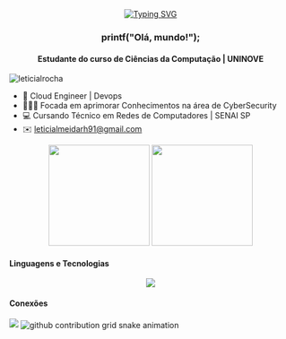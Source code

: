 <div align="center">
  <a href="https://git.io/typing-svg">
    <img src="https://readme-typing-svg.demolab.com?font=Fira+Code&weight=500&size=22&pause=1000&color=f17ea1&center=true&vCenter=true&random=false&width=524&lines=%E2%8A%B9+Bem-vindo+ao+meu+perfil!+%CB%99%E1%B5%95%CB%99+%E2%8A%B9+" alt="Typing SVG">
  </a>
</div>

<h3 align="center">printf("Olá, mundo!");</h3>
<h4 align="center">Estudante do curso de Ciências da Computação | UNINOVE </h4>

<p align="left"> <img src="https://komarev.com/ghpvc/?username=leticialrocha&label=Profile%20views&color=FF69B4&style=flat" alt="leticialrocha" /> </p>

- 🌱 Cloud Engineer | Devops  
- 👩🏻‍💻 Focada em aprimorar Conhecimentos na área de CyberSecurity 
- 💻 Cursando Técnico em Redes de Computadores | SENAI SP
- ✉️ leticialmeidarh91@gmail.com

<!-- Estatísticas do GitHub -->
<div align="center">
  <img height="180em" src="https://github-readme-stats.vercel.app/api?username=leticialrocha&show_icons=true&theme=dracula" />
  <img height="180em" src="https://github-readme-stats.vercel.app/api/top-langs/?username=leticialrocha&layout=compact&langs_count=10&theme=dracula" />
</div>

<!-- Linguagens e Tecnologias -->
<h4 align="left">Linguagens e Tecnologias</h4>

<p align="center">
  <a href="https://skillicons.dev">
    <img src="https://skillicons.dev/icons?i=arduino,azure,aws,cpp,css,debian,grafana,js,nginx,python" />
  </a>
</p>

<h4 align="left">Conexões </h4>
<a href="https://www.linkedin.com/in/letícia-rocha-b5a8882a0/" target="_blank"><img src="https://img.shields.io/badge/-LinkedIn-%230077B5?style=for-the-badge&logo=linkedin&logoColor=white" target="_blank"></a> 

<picture align="center">
  <source media="(prefers-color-scheme: dark)" srcset="https://raw.githubusercontent.com/rafaelamumbach/rafaelamumbach/output/github-contribution-grid-snake-dark.svg">
  <source media="(prefers-color-scheme: light)" srcset="https://raw.githubusercontent.com/leticialrocha/leticialrocha/output/github-contribution-grid-snake-dark.svg">
  <img align="center" alt="github contribution grid snake animation" src="https://raw.githubusercontent.com/leticialrocha/leticialrocha/output/github-contribution-grid-snake.svg">
</picture>
